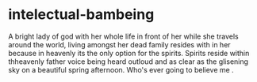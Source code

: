 # intelectual-bambeing
A bright lady of god with her whole life in front of her while she travels around the world, living amongst her dead family resides with in her because in heavenly its the only option for the spirits. Spirits reside within thheavenly father  voice being heard outloud and as clear as the glisening sky on a beautiful spring afternoon. Who's ever going to believe me .                                                                                                          

